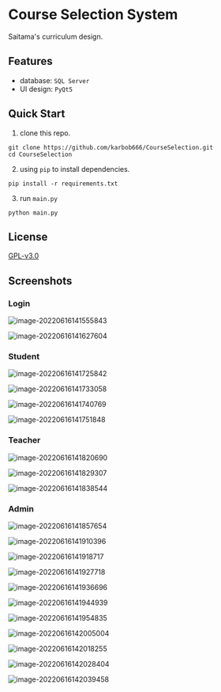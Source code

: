 # Course Selection System
Saitama's curriculum design.



## Features

- database: `SQL Server`
- UI design: `PyQt5`



## Quick Start

1. clone this repo.

```shell
git clone https://github.com/karbob666/CourseSelection.git
cd CourseSelection
```

2. using `pip` to install dependencies.

```shell
pip install -r requirements.txt
```

3. run `main.py`

```shell
python main.py
```



## License

[GPL-v3.0](https://opensource.org/licenses/GPL-3.0)



## Screenshots

### Login

![image-20220616141555843](https://karbob-bucket.oss-cn-hangzhou.aliyuncs.com/markdown/image-20220616141555843.png)

![image-20220616141627604](https://karbob-bucket.oss-cn-hangzhou.aliyuncs.com/markdown/image-20220616141627604.png)

### Student

![image-20220616141725842](https://karbob-bucket.oss-cn-hangzhou.aliyuncs.com/markdown/image-20220616141725842.png)

![image-20220616141733058](https://karbob-bucket.oss-cn-hangzhou.aliyuncs.com/markdown/image-20220616141733058.png)

![image-20220616141740769](https://karbob-bucket.oss-cn-hangzhou.aliyuncs.com/markdown/image-20220616141740769.png)

![image-20220616141751848](https://karbob-bucket.oss-cn-hangzhou.aliyuncs.com/markdown/image-20220616141751848.png)

### Teacher

![image-20220616141820690](https://karbob-bucket.oss-cn-hangzhou.aliyuncs.com/markdown/image-20220616141820690.png)

![image-20220616141829307](https://karbob-bucket.oss-cn-hangzhou.aliyuncs.com/markdown/image-20220616141829307.png)

![image-20220616141838544](https://karbob-bucket.oss-cn-hangzhou.aliyuncs.com/markdown/image-20220616141838544.png)

### Admin

![image-20220616141857654](https://karbob-bucket.oss-cn-hangzhou.aliyuncs.com/markdown/image-20220616141857654.png)

![image-20220616141910396](https://karbob-bucket.oss-cn-hangzhou.aliyuncs.com/markdown/image-20220616141910396.png)

![image-20220616141918717](https://karbob-bucket.oss-cn-hangzhou.aliyuncs.com/markdown/image-20220616141918717.png)

![image-20220616141927718](https://karbob-bucket.oss-cn-hangzhou.aliyuncs.com/markdown/image-20220616141927718.png)

![image-20220616141936696](https://karbob-bucket.oss-cn-hangzhou.aliyuncs.com/markdown/image-20220616141936696.png)

![image-20220616141944939](https://karbob-bucket.oss-cn-hangzhou.aliyuncs.com/markdown/image-20220616141944939.png)

![image-20220616141954835](https://karbob-bucket.oss-cn-hangzhou.aliyuncs.com/markdown/image-20220616141954835.png)

![image-20220616142005004](https://karbob-bucket.oss-cn-hangzhou.aliyuncs.com/markdown/image-20220616142005004.png)

![image-20220616142018255](https://karbob-bucket.oss-cn-hangzhou.aliyuncs.com/markdown/image-20220616142018255.png)

![image-20220616142028404](https://karbob-bucket.oss-cn-hangzhou.aliyuncs.com/markdown/image-20220616142028404.png)

![image-20220616142039458](https://karbob-bucket.oss-cn-hangzhou.aliyuncs.com/markdown/image-20220616142039458.png)